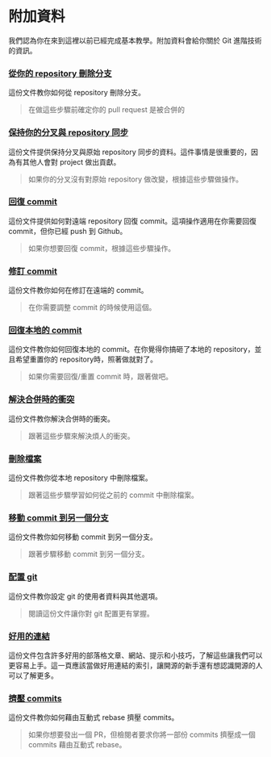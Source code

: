 # 附加資料

我們認為你在來到這裡以前已經完成基本教學。附加資料會給你關於 Git 進階技術的資訊。

### [從你的 repository 刪除分支](../removing-branch-from-your-repository.md)
這份文件教你如何從 repository 刪除分支。
> 在做這些步驟前確定你的 pull request 是被合併的

### [保持你的分叉與 repository 同步](../keeping-your-fork-synced-with-this-repository.md)
這份文件提供保持分叉與原始 repository 同步的資料。這件事情是很重要的，因為有其他人會對 project 做出貢獻。
> 如果你的分叉沒有對原始 repository 做改變，根據這些步驟做操作。

### [回復 commit](../reverting-a-commit.md)
這份文件提供如何對遠端 repository 回復 commit。這項操作適用在你需要回復 commit，但你已經 push 到 Github。
> 如果你想要回復 commit，根據這些步驟操作。

### [修訂 commit](../amending-a-commit.md)
這份文件教你如何在修訂在遠端的 commit。
> 在你需要調整 commit 的時候使用這個。

### [回復本地的 commit](../undoing-a-commit.md)
這份文件教你如何回復本地的 commit。在你覺得你搞砸了本地的 repository，並且希望重置你的 repository時，照著做就對了。
> 如果你需要回復/重置 commit 時，跟著做吧。

### [解決合併時的衝突](../resolving-merge-conflicts.md)
這份文件教你解決合併時的衝突。
> 跟著這些步驟來解決煩人的衝突。

### [刪除檔案](../removing-a-file.md)
這份文件教你從本地 repository 中刪除檔案。
> 跟著這些步驟學習如何從之前的 commit 中刪除檔案。

### [移動 commit 到另一個分支](../moving-a-commit-to-a-different-branch.md)
這份文件教你如何移動 commit 到另一個分支。
> 跟著步驟移動 commit 到另一個分支。

### [配置 git](../configuring-git.md)
這份文件教你設定 git 的使用者資料與其他選項。
> 閱讀這份文件讓你對 git 配置更有掌握。

### [好用的連結](../Useful-links-for-further-learning.md)
這份文件包含許多好用的部落格文章、網站、提示和小技巧，了解這些讓我們可以更容易上手。這一頁應該當做好用連結的索引，讓開源的新手還有想認識開源的人可以了解更多。

### [擠壓 commits](../squashing-commits.md)
這份文件教你如何藉由互動式 rebase 擠壓 commits。
> 如果你想要發出一個 PR，但檢閱者要求你將一部份 commits 擠壓成一個 commits 藉由互動式 rebase。
